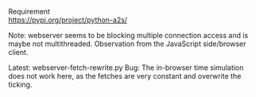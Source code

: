 Requirement  
https://pypi.org/project/python-a2s/

Note: webserver seems to be blocking multiple connection access and is maybe not multithreaded. Observation from the JavaScript side/browser client.


Latest: webserver-fetch-rewrite.py
Bug: The in-browser time simulation does not work here, as the fetches are very constant and overwrite the ticking.
